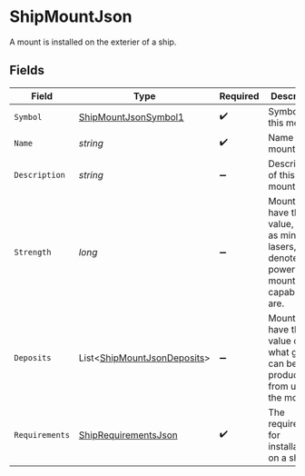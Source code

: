 # ShipMountJson

A mount is installed on the exterier of a ship.


## Fields

| Field                                                                                                  | Type                                                                                                   | Required                                                                                               | Description                                                                                            |
| ------------------------------------------------------------------------------------------------------ | ------------------------------------------------------------------------------------------------------ | ------------------------------------------------------------------------------------------------------ | ------------------------------------------------------------------------------------------------------ |
| `Symbol`                                                                                               | [ShipMountJsonSymbol1](../../Models/Components/ShipMountJsonSymbol1.md)                                | :heavy_check_mark:                                                                                     | Symbo of this mount.                                                                                   |
| `Name`                                                                                                 | *string*                                                                                               | :heavy_check_mark:                                                                                     | Name of this mount.                                                                                    |
| `Description`                                                                                          | *string*                                                                                               | :heavy_minus_sign:                                                                                     | Description of this mount.                                                                             |
| `Strength`                                                                                             | *long*                                                                                                 | :heavy_minus_sign:                                                                                     | Mounts that have this value, such as mining lasers, denote how powerful this mount's capabilities are. |
| `Deposits`                                                                                             | List<[ShipMountJsonDeposits](../../Models/Components/ShipMountJsonDeposits.md)>                        | :heavy_minus_sign:                                                                                     | Mounts that have this value denote what goods can be produced from using the mount.                    |
| `Requirements`                                                                                         | [ShipRequirementsJson](../../Models/Components/ShipRequirementsJson.md)                                | :heavy_check_mark:                                                                                     | The requirements for installation on a ship                                                            |